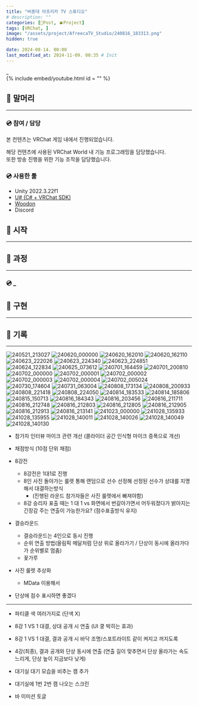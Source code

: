 ```yaml
---
title: "버종대 아프리카 TV 스튜디오"
# description: ""
categories: [📀Post, 🫐Project]
tags: [VRChat, ]
image: "/assets/project/AfreecaTV_Studio/240816_183313.png"
hidden: true

date: 2024-08-14. 00:00
last_modified_at: 2024-11-09. 08:35 # Init
---
```



_  
{% include embed/youtube.html id = "" %}

## 📀 말머리

---

### 💿 참여 / 담당

본 컨텐츠는 VRChat 게임 내에서 진행되었습니다.  

해당 컨텐츠에 사용된 VRChat World 내 기능 프로그래밍을 담당했습니다.  
또한 방송 진행을 위한 기능 조작을 담당했습니다.  

### 💿 사용한 툴

- Unity 2022.3.22f1
- [U# (C# + VRChat SDK)](https://udonsharp.docs.vrchat.com/)
- [Woodon](https://github.com/wrchat/Woodon)
- Discord

## 📀 시작

---

## 📀 과정

---

### 💿 _

## 📀 구현

---

## 📀 기록

---

![240521_213027](/assets/project/SOOP_Studio/240521_213027.png)
![240620_000000](/assets/project/SOOP_Studio/240620_000000.png)
![240620_162010](/assets/project/SOOP_Studio/240620_162010.png)
![240620_162110](/assets/project/SOOP_Studio/240620_162110.png)
![240623_222026](/assets/project/SOOP_Studio/240623_222026.png)
![240623_224340](/assets/project/SOOP_Studio/240623_224340.png)
![240623_224851](/assets/project/SOOP_Studio/240623_224851.png)
![240624_122834](/assets/project/SOOP_Studio/240624_122834.png)
![240625_073612](/assets/project/SOOP_Studio/240625_073612.png)
![240701_164459](/assets/project/SOOP_Studio/240701_164459.png)
![240701_200810](/assets/project/SOOP_Studio/240701_200810.png)
![240702_000000](/assets/project/SOOP_Studio/240702_000000.png)
![240702_000001](/assets/project/SOOP_Studio/240702_000001.png)
![240702_000002](/assets/project/SOOP_Studio/240702_000002.png)
![240702_000003](/assets/project/SOOP_Studio/240702_000003.png)
![240702_000004](/assets/project/SOOP_Studio/240702_000004.png)
![240702_005024](/assets/project/SOOP_Studio/240702_005024.png)
![240730_174604](/assets/project/SOOP_Studio/240730_174604.png)
![240731_063004](/assets/project/SOOP_Studio/240731_063004.png)
![240808_173134](/assets/project/SOOP_Studio/240808_173134.png)
![240808_200933](/assets/project/SOOP_Studio/240808_200933.png)
![240808_221418](/assets/project/SOOP_Studio/240808_221418.png)
![240808_224050](/assets/project/SOOP_Studio/240808_224050.png)
![240814_183533](/assets/project/SOOP_Studio/240814_183533.png)
![240814_185806](/assets/project/SOOP_Studio/240814_185806.png)
![240815_150713](/assets/project/SOOP_Studio/240815_150713.png)
![240816_184343](/assets/project/SOOP_Studio/240816_184343.png)
![240816_203456](/assets/project/SOOP_Studio/240816_203456.png)
![240816_211711](/assets/project/SOOP_Studio/240816_211711.png)
![240816_212748](/assets/project/SOOP_Studio/240816_212748.png)
![240816_212803](/assets/project/SOOP_Studio/240816_212803.png)
![240816_212805](/assets/project/SOOP_Studio/240816_212805.png)
![240816_212905](/assets/project/SOOP_Studio/240816_212905.png)
![240816_212913](/assets/project/SOOP_Studio/240816_212913.png)
![240816_213141](/assets/project/SOOP_Studio/240816_213141.png)
![241023_000000](/assets/project/SOOP_Studio/241023_000000.png)
![241028_135933](/assets/project/SOOP_Studio/241028_135933.png)
![241028_135955](/assets/project/SOOP_Studio/241028_135955.png)
![241028_140011](/assets/project/SOOP_Studio/241028_140011.png)
![241028_140026](/assets/project/SOOP_Studio/241028_140026.png)
![241028_140049](/assets/project/SOOP_Studio/241028_140049.png)
![241028_140130](/assets/project/SOOP_Studio/241028_140130.png)

- 참가자 인터뷰 마이크 관련 개선 (콜라이더 공간 인식형 마이크 증폭으로 개선)
- 채점방식 (10점 단위 채점)
- 8강전
  - 8강전은 1대1로 진행
  - 8인 사진 돌아가는 룰렛 통해 랜덤으로 선수 선정해 선정된 선수가 상대를 지명해서 대결하는방식
    - (진행된 라운드 참가자들은 사진 룰렛에서 빠져야함)
  - 8강 승리자 표출 때는 1 대 1 vs 화면에서 번갈아가면서 어두워졌다가 밝아지는 긴장감 주는 연출이 가능한가요? (점수표출방식 유지)
- 결승라운드
  - 결승라운드는 4인으로 동시 진행
  - 순위 연출 방법(올림픽 메달처럼 단상 위로 올라가기 / 단상이 동시에 올라가다가 순위별로 멈춤)
  - 꽃가루

- 사진 룰렛 추상화
  - MData 이용해서
- 단상에 점수 표시하면 좋겠다

---

- 파티클 색 여러가지로 (단색 X)
- 8강 1 VS 1 대결, 상대 공개 시 연출 (UI 쿵 박히는 효과)
- 8강 1 VS 1 대결, 결과 공개 시 바닥 조명/스포트라이트 같이 켜지고 꺼지도록
- 4강(최종), 결과 공개와 단상 동시에 연출 (연출 길이 맞추면서 단상 올라가는 속도 느리게, 단상 높이 지금보다 낮게)
- 대기실 대기 모습을 비추는 캠 추가
- 대기실에 1번 2번 캠 나오는 스크린

- 바 이미션 토글
